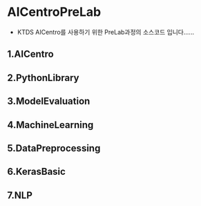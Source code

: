 # AICentroPreLab
* KTDS AICentro를 사용하기 위한 PreLab과정의 소스코드 입니다......
## 1.AICentro
## 2.PythonLibrary
## 3.ModelEvaluation
## 4.MachineLearning
## 5.DataPreprocessing
## 6.KerasBasic
## 7.NLP


